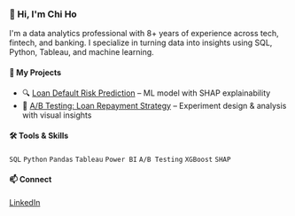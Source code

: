 ### 👋 Hi, I'm Chi Ho

I'm a data analytics professional with 8+ years of experience across tech, fintech, and banking. I specialize in turning data into insights using SQL, Python, Tableau, and machine learning.

#### 🚀 My Projects
- 🔍 [Loan Default Risk Prediction](https://github.com/phuongchi911/loan-default-gmsc) – ML model with SHAP explainability
- 🧪 [A/B Testing: Loan Repayment Strategy](https://github.com/phuongchi911/ab-testing-loan-repayment) – Experiment design & analysis with visual insights

#### 🛠 Tools & Skills
`SQL` `Python` `Pandas` `Tableau` `Power BI` `A/B Testing` `XGBoost` `SHAP`

#### 📫 Connect
[LinkedIn](https://www.linkedin.com/in/phuongchiho/)

